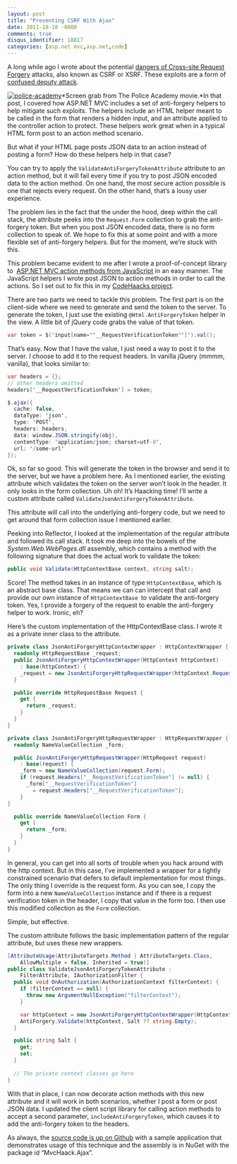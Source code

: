 ```yaml
---
layout: post
title: "Preventing CSRF With Ajax"
date: 2011-10-10 -0800
comments: true
disqus_identifier: 18817
categories: [asp.net mvc,asp.net,code]
---
```

A long while ago I wrote about the potential [dangers of Cross-site
Request
Forgery](http://haacked.com/archive/2009/04/02/anatomy-of-csrf-attack.aspx "Anatomy of a CSRF attack")
attacks, also known as CSRF or XSRF. These exploits are a form of
[confused deputy
attack](http://en.wikipedia.org/wiki/Confused_Deputy "Confused Deputy Attack").

[![police-academy](http://haacked.com/images/haacked_com/Windows-Live-Writer/45c6ec1c5059_11263/police-academy_thumb.jpg "police-academy")](http://haacked.com/images/haacked_com/Windows-Live-Writer/45c6ec1c5059_11263/police-academy_2.jpg)*Screen
grab from The Police Academy movie.*In that post, I covered how ASP.NET
MVC includes a set of anti-forgery helpers to help mitigate such
exploits. The helpers include an HTML helper meant to be called in the
form that renders a hidden input, and an attribute applied to the
controller action to protect. These helpers work great when in a typical
HTML form post to an action method scenario.

But what if your HTML page posts JSON data to an action instead of
posting a form? How do these helpers help in that case?

You can try to apply the `ValidateAntiForgeryTokenAttribute` attribute
to an action method, but it will fail every time if you try to post JSON
encoded data to the action method. On one hand, the most secure action
possible is one that rejects every request. On the other hand, that’s a
lousy user experience.

The problem lies in the fact that the under the hood, deep within the
call stack, the attribute peeks into the `Request.Form` collection to
grab the anti-forgery token. But when you post JSON encoded data, there
is no form collection to speak of. We hope to fix this at some point and
with a more flexible set of anti-forgery helpers. But for the moment,
we’re stuck with this.

This problem became evident to me after I wrote a proof-of-concept
library to  [ASP.NET MVC action methods from
JavaScript](http://haacked.com/archive/2011/08/18/calling-asp-net-mvc-action-methods-from-javascript.aspx "Calling ASP.NET MVC action methods from JavaScript")
in an easy manner. The JavaScript helpers I wrote post JSON to action
methods in order to call the actions. So I set out to fix this in my
[CodeHaacks
project](https://github.com/Haacked/CodeHaacks "CodeHaacks on Github").

There are two parts we need to tackle this problem. The first part is on
the client-side where we need to generate and send the token to the
server. To generate the token, I just use the existing
`@Html.AntiForgeryToken` helper in the view. A little bit of jQuery code
grabs the value of that token.

```csharp
var token = $('input[name=""__RequestVerificationToken""]').val();
```

That’s easy. Now that I have the value, I just need a way to post it to
the server. I choose to add it to the request headers. In vanilla jQuery
(mmmm, vanilla), that looks similar to:

```csharp
var headers = {};
// other headers omitted
headers['__RequestVerificationToken'] = token;

$.ajax({
  cache: false,
  dataType: 'json',
  type: 'POST',
  headers: headers,
  data: window.JSON.stringify(obj),
  contentType: 'application/json; charset=utf-8',
  url: '/some-url'
});
```

Ok, so far so good. This will generate the token in the browser and send
it to the server, but we have a problem here. As I mentioned earlier,
the existing attribute which validates the token on the server won’t
look in the header. It only looks in the form collection. Uh oh! It’s
Haacking time! I’ll write a custom attribute called
`ValidateJsonAntiForgeryTokenAttribute`.

This attribute will call into the underlying anti-forgery code, but we
need to get around that form collection issue I mentioned earlier.

Peeking into Reflector, I looked at the implementation of the regular
attribute and followed its call stack. It took me deep into the bowels
of the *System.Web.WebPages.dll* assembly, which contains a method with
the following signature that does the actual work to validate the token:

```csharp
public void Validate(HttpContextBase context, string salt);
```

Score! The method takes in an instance of type `HttpContextBase`, which
is an abstract base class. That means we can can intercept that call and
provide our own instance of `HttpContextBase `to validate the
anti-forgery token. Yes, I provide a forgery of the request to enable
the anti-forgery helper to work. Ironic, eh?

Here’s the custom implementation of the HttpContextBase class. I wrote
it as a private inner class to the attribute.

```csharp
private class JsonAntiForgeryHttpContextWrapper : HttpContextWrapper {
  readonly HttpRequestBase _request;
  public JsonAntiForgeryHttpContextWrapper(HttpContext httpContext)
    : base(httpContext) {
    _request = new JsonAntiForgeryHttpRequestWrapper(httpContext.Request);
  }

  public override HttpRequestBase Request {
    get {
      return _request;
    }
  }
}

private class JsonAntiForgeryHttpRequestWrapper : HttpRequestWrapper {
  readonly NameValueCollection _form;

  public JsonAntiForgeryHttpRequestWrapper(HttpRequest request)
    : base(request) {
    _form = new NameValueCollection(request.Form);
    if (request.Headers["__RequestVerificationToken"] != null) {
      _form["__RequestVerificationToken"] 
        = request.Headers["__RequestVerificationToken"];
    }
}

  public override NameValueCollection Form {
    get {
      return _form;
    }
  }
}
```

In general, you can get into all sorts of trouble when you hack around
with the http context. But in this case, I’ve implemented a wrapper for
a tightly constrained scenario that defers to default implementation for
most things. The only thing I override is the request form. As you can
see, I copy the form into a new `NameValueCollection` instance and if
there is a request verification token in the header, I copy that value
in the form too. I then use this modified collection as the `Form`
collection.

Simple, but effective.

The custom attribute follows the basic implementation pattern of the
regular attribute, but uses these new wrappers.

```csharp
[AttributeUsage(AttributeTargets.Method | AttributeTargets.Class, 
    AllowMultiple = false, Inherited = true)]
public class ValidateJsonAntiForgeryTokenAttribute : 
    FilterAttribute, IAuthorizationFilter {
  public void OnAuthorization(AuthorizationContext filterContext) {
    if (filterContext == null) {
      throw new ArgumentNullException("filterContext");
    }

    var httpContext = new JsonAntiForgeryHttpContextWrapper(HttpContext.Current);
    AntiForgery.Validate(httpContext, Salt ?? string.Empty);
  }

  public string Salt {
    get;
    set;
  }
  
  // The private context classes go here
}
```

With that in place, I can now decorate action methods with this new
attribute and it will work in both scenarios, whether I post a form or
post JSON data. I updated the client script library for calling action
methods to accept a second parameter, `includeAntiForgeryToken`, which
causes it to add the anti-forgery token to the headers.

As always, the [source code is up on
Github](https://github.com/Haacked/CodeHaacks "CodeHaacks on Github")
with a sample application that demonstrates usage of this technique and
the assembly is in NuGet with the package id “MvcHaack.Ajax”.

